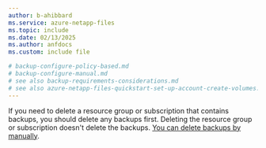 ```yaml
---
author: b-ahibbard
ms.service: azure-netapp-files
ms.topic: include
ms.date: 02/13/2025
ms.author: anfdocs
ms.custom: include file

# backup-configure-policy-based.md
# backup-configure-manual.md
# see also backup-requirements-considerations.md
# see also azure-netapp-files-quickstart-set-up-account-create-volumes.md
---
```


If you need to delete a resource group or subscription that contains backups, you should delete any backups first. Deleting the resource group or subscription doesn't delete the backups. [You can delete backups by manually](../backup-delete.md).

